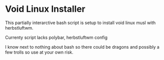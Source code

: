 # Void Linux Installer
This partially interarctive bash script is setup to install void linux musl with herbstluftwm.

Currenty script lacks polybar, herbstluftwm config

I know next to nothing about bash so there could be dragons and possibly a few trolls so use at  your own risk.
